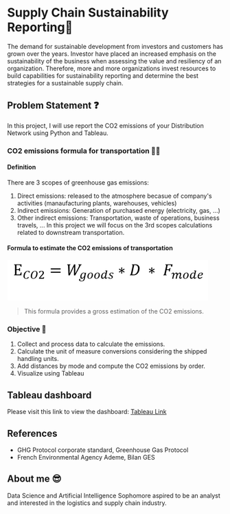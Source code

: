 # Supply Chain Sustainability Reporting🌲
The demand for sustainable development from investors and customers has grown over the years. Investor have placed an increased emphasis on the sustainability of the business when assessing the value and resiliency of an organization. Therefore, more and more organizations invest resources to build capabilities for sustainability reporting and determine the best strategies for a sustainable supply chain.

## Problem Statement ❓
In this project, I will use report the CO2 emissions of your Distribution Network using Python and Tableau.

### CO2 emissions formula for transportation 👨‍🔬
#### Definition
There are 3 scopes of greenhouse gas emissions:
1. Direct emissions: released to the atmosphere becasue of company's activities (manaufacturing plants, warehouses, vehicles)
2. Indirect emissions: Generation of purchased energy (electricity, gas, ...)
3. Other indirect emissions: Transportation, waste of operations, business travels, ...
In this project we will focus on the 3rd scopes calculations related to downstream transportation.

#### Formula to estimate the CO2 emissions of transportation
![](equation.png)
> This formula provides a gross estimation of the CO2 emissions. 

### Objective 🎯
1. Collect and process data to calculate the emissions.
2. Calculate the unit of measure conversions considering the shipped handling units.
3. Add distances by mode and compute the CO2 emissions by order.
4. Visualize using Tableau

## Tableau dashboard 
Please visit this link to view the dashboard: [Tableau Link](https://public.tableau.com/views/SupplyChainCO2emission/Dashboard1?:language=en-US&publish=yes&:display_count=n&:origin=viz_share_link)

## References
- GHG Protocol corporate standard, Greenhouse Gas Protocol
- French Environmental Agency Ademe, Bilan GES

## About me 😎
Data Science and Artificial Intelligence Sophomore aspired to be an analyst and interested in the logistics and supply chain industry.

